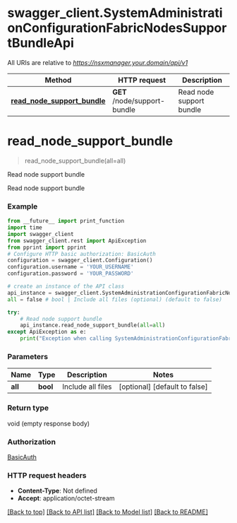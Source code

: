 # swagger_client.SystemAdministrationConfigurationFabricNodesSupportBundleApi

All URIs are relative to *https://nsxmanager.your.domain/api/v1*

Method | HTTP request | Description
------------- | ------------- | -------------
[**read_node_support_bundle**](SystemAdministrationConfigurationFabricNodesSupportBundleApi.md#read_node_support_bundle) | **GET** /node/support-bundle | Read node support bundle

# **read_node_support_bundle**
> read_node_support_bundle(all=all)

Read node support bundle

Read node support bundle

### Example
```python
from __future__ import print_function
import time
import swagger_client
from swagger_client.rest import ApiException
from pprint import pprint
# Configure HTTP basic authorization: BasicAuth
configuration = swagger_client.Configuration()
configuration.username = 'YOUR_USERNAME'
configuration.password = 'YOUR_PASSWORD'

# create an instance of the API class
api_instance = swagger_client.SystemAdministrationConfigurationFabricNodesSupportBundleApi(swagger_client.ApiClient(configuration))
all = false # bool | Include all files (optional) (default to false)

try:
    # Read node support bundle
    api_instance.read_node_support_bundle(all=all)
except ApiException as e:
    print("Exception when calling SystemAdministrationConfigurationFabricNodesSupportBundleApi->read_node_support_bundle: %s\n" % e)
```

### Parameters

Name | Type | Description  | Notes
------------- | ------------- | ------------- | -------------
 **all** | **bool**| Include all files | [optional] [default to false]

### Return type

void (empty response body)

### Authorization

[BasicAuth](../README.md#BasicAuth)

### HTTP request headers

 - **Content-Type**: Not defined
 - **Accept**: application/octet-stream

[[Back to top]](#) [[Back to API list]](../README.md#documentation-for-api-endpoints) [[Back to Model list]](../README.md#documentation-for-models) [[Back to README]](../README.md)

